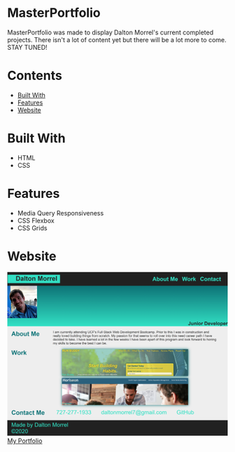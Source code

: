 # MasterPortfolio

MasterPortfolio was made to display Dalton Morrel's current completed projects. There isn't a lot of content yet but there will be a lot more to come. STAY TUNED!

# Contents

<ul>
    <li><a href="#built-with">Built With</a></li>
    <li><a href="#features">Features</a></li>
    <li><a href="#website">Website</a></li>
</ul>

# Built With

<ul id="built-with">
    <li>HTML</li>
    <li>CSS</li>
</ul>

# Features 

<ul id="features">
    <li>Media Query Responsiveness</li>
    <li>CSS Flexbox</li>
    <li>CSS Grids</li>
</ul>

# Website
<img src="./assets/images/screenshot.png">
<a href="https://dmorrel7.github.io/MasterPortfolio/">My Portfolio</a>